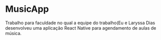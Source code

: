 # MusicApp
Trabalho para faculdade no qual a equipe do trabalho(Eu e Laryssa Dias  desenvolveu uma aplicação React Native para agendamento de aulas de música. 
